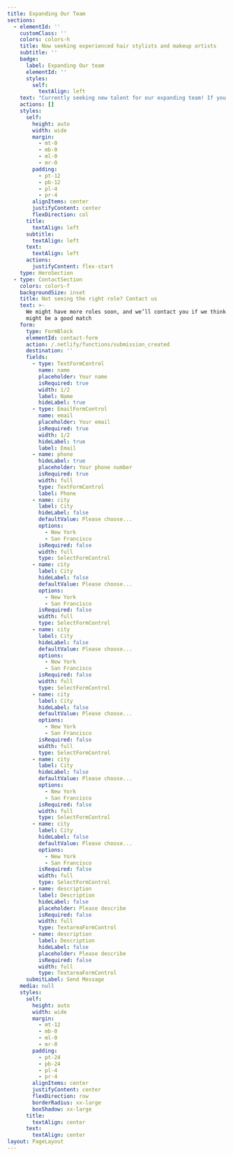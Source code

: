 ```yaml
---
title: Expanding Our Team
sections:
  - elementId: ''
    customClass: ''
    colors: colors-h
    title: Now seeking experienced hair stylists and makeup artists
    subtitle: ''
    badge:
      label: Expanding Our team
      elementId: ''
      styles:
        self:
          textAlign: left
    text: "Currently seeking new talent for our expanding team! If you want to work in a great environment with lots of friendly girls and wonderful clients please fill out the form below. You will need\_**availability\_**for at least 1 Saturday a month and some Friday’s & Sunday’s.\n\n*   Airbrush Makeup Artist (Must own airbrush machine/ water based airbrush foundation\_AND have previous airbrush training)\n\n*   Hair Stylist (2-4 years of updo styling\_experience is required)\n\n*   Prior experience with Brides and their bridal parties is a must (portfolio\_pictures will be\_required)\n\n*   Technical interview will be set up after contacted; you will need to supply\_your own\_model\n"
    actions: []
    styles:
      self:
        height: auto
        width: wide
        margin:
          - mt-0
          - mb-0
          - ml-0
          - mr-0
        padding:
          - pt-12
          - pb-12
          - pl-4
          - pr-4
        alignItems: center
        justifyContent: center
        flexDirection: col
      title:
        textAlign: left
      subtitle:
        textAlign: left
      text:
        textAlign: left
      actions:
        justifyContent: flex-start
    type: HeroSection
  - type: ContactSection
    colors: colors-f
    backgroundSize: inset
    title: Not seeing the right role? Contact us
    text: >-
      We might have more roles soon, and we’ll contact you if we think there
      might be a good match
    form:
      type: FormBlock
      elementId: contact-form
      action: /.netlify/functions/submission_created
      destination: ''
      fields:
        - type: TextFormControl
          name: name
          placeholder: Your name
          isRequired: true
          width: 1/2
          label: Name
          hideLabel: true
        - type: EmailFormControl
          name: email
          placeholder: Your email
          isRequired: true
          width: 1/2
          hideLabel: true
          label: Email
        - name: phone
          hideLabel: true
          placeholder: Your phone number
          isRequired: true
          width: full
          type: TextFormControl
          label: Phone
        - name: city
          label: City
          hideLabel: false
          defaultValue: Please choose...
          options:
            - New York
            - San Francisco
          isRequired: false
          width: full
          type: SelectFormControl
        - name: city
          label: City
          hideLabel: false
          defaultValue: Please choose...
          options:
            - New York
            - San Francisco
          isRequired: false
          width: full
          type: SelectFormControl
        - name: city
          label: City
          hideLabel: false
          defaultValue: Please choose...
          options:
            - New York
            - San Francisco
          isRequired: false
          width: full
          type: SelectFormControl
        - name: city
          label: City
          hideLabel: false
          defaultValue: Please choose...
          options:
            - New York
            - San Francisco
          isRequired: false
          width: full
          type: SelectFormControl
        - name: city
          label: City
          hideLabel: false
          defaultValue: Please choose...
          options:
            - New York
            - San Francisco
          isRequired: false
          width: full
          type: SelectFormControl
        - name: city
          label: City
          hideLabel: false
          defaultValue: Please choose...
          options:
            - New York
            - San Francisco
          isRequired: false
          width: full
          type: SelectFormControl
        - name: description
          label: Description
          hideLabel: false
          placeholder: Please describe
          isRequired: false
          width: full
          type: TextareaFormControl
        - name: description
          label: Description
          hideLabel: false
          placeholder: Please describe
          isRequired: false
          width: full
          type: TextareaFormControl
      submitLabel: Send Message
    media: null
    styles:
      self:
        height: auto
        width: wide
        margin:
          - mt-12
          - mb-0
          - ml-0
          - mr-0
        padding:
          - pt-24
          - pb-24
          - pl-4
          - pr-4
        alignItems: center
        justifyContent: center
        flexDirection: row
        borderRadius: xx-large
        boxShadow: xx-large
      title:
        textAlign: center
      text:
        textAlign: center
layout: PageLayout
---
```

